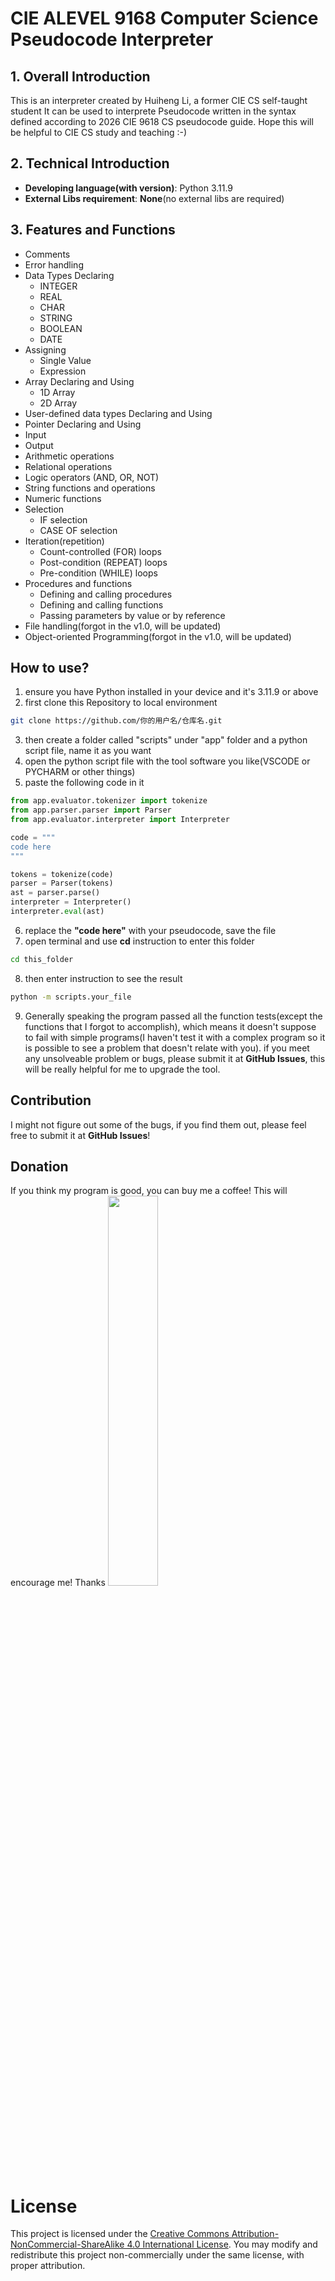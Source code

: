 # CIE ALEVEL 9168 Computer Science Pseudocode Interpreter
## 1. Overall Introduction
This is an interpreter created by Huiheng Li, a former CIE CS self-taught student
It can be used to interprete Pseudocode written in the syntax defined according to 2026 CIE 9618 CS pseudocode guide.
Hope this will be helpful to CIE CS study and teaching :-)
## 2. Technical Introduction
 - **Developing language(with version)**: Python 3.11.9
 - **External Libs requirement**: **None**(no external libs are required)
## 3. Features and Functions
 - Comments
 - Error handling
 - Data Types Declaring
    - INTEGER
    - REAL
    - CHAR
    - STRING
    - BOOLEAN
    - DATE
 - Assigning
    - Single Value
    - Expression
 - Array Declaring and Using
    - 1D Array
    - 2D Array
 - User-defined data types Declaring and Using
 - Pointer Declaring and Using
 - Input
 - Output
 -  Arithmetic operations
 - Relational operations
 - Logic operators (AND, OR, NOT)
 - String functions and operations
 - Numeric functions
 - Selection
    - IF selection
    - CASE OF selection
 - Iteration(repetition)
    - Count-controlled (FOR) loops
    - Post-condition (REPEAT) loops
    - Pre-condition (WHILE) loops
 - Procedures and functions
    - Defining and calling procedures
    - Defining and calling functions
    -  Passing parameters by value or by reference
 - File handling(forgot in the v1.0, will be updated)
 - Object-oriented Programming(forgot in the v1.0, will be updated)
## How to use?
1. ensure you have Python installed in your device and it's 3.11.9 or above
2. first clone this Repository to local environment
```bash
git clone https://github.com/你的用户名/仓库名.git
```
3. then create a folder called "scripts" under "app" folder and a python script file, name it as you want 
4. open the python script file with the tool software you like(VSCODE or PYCHARM or other things)
5. paste the following code in it
```python
from app.evaluator.tokenizer import tokenize
from app.parser.parser import Parser
from app.evaluator.interpreter import Interpreter

code = """
code here
"""

tokens = tokenize(code)
parser = Parser(tokens)
ast = parser.parse()
interpreter = Interpreter()
interpreter.eval(ast)
```
6. replace the **"code here"** with your pseudocode, save the file
7. open terminal and use **cd** instruction to enter this folder
```bash
cd this_folder
```
8. then enter instruction to see the result
```bash
python -m scripts.your_file
```
9. Generally speaking the program passed all the function tests(except the functions that I forgot to accomplish), which means it doesn't suppose to fail with simple programs(I haven't test it with a complex program so it is possible to see a problem that doesn't relate with you). if you meet any unsolveable problem or bugs, please submit it at **GitHub Issues**, this will be really helpful for me to upgrade the tool. 
## Contribution
I might not figure out some of the bugs, if you find them out, please feel free to submit it at **GitHub Issues**!
## Donation
If you think my program is good, you can buy me a coffee! This will encourage me! Thanks
<img style="width:40%;" src="https://s2.loli.net/2023/06/09/eFHIZ1NpDhoAUnb.png"/>
# License

This project is licensed under the [Creative Commons Attribution-NonCommercial-ShareAlike 4.0 International License](https://creativecommons.org/licenses/by-nc-sa/4.0/).
You may modify and redistribute this project non-commercially under the same license, with proper attribution.

